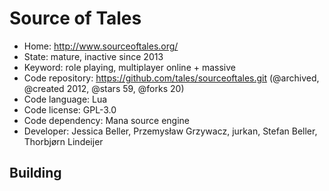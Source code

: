 # Source of Tales

- Home: http://www.sourceoftales.org/
- State: mature, inactive since 2013
- Keyword: role playing, multiplayer online + massive
- Code repository: https://github.com/tales/sourceoftales.git (@archived, @created 2012, @stars 59, @forks 20)
- Code language: Lua
- Code license: GPL-3.0
- Code dependency: Mana source engine
- Developer: Jessica Beller, Przemysław Grzywacz, jurkan, Stefan Beller, Thorbjørn Lindeijer

## Building
